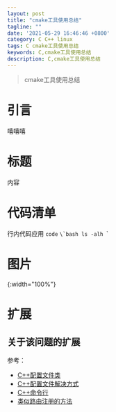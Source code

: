 ```yaml
---
layout: post
title: "cmake工具使用总结"
tagline: ""
date: '2021-05-29 16:46:46 +0800'
category: C C++ linux
tags: C cmake工具使用总结
keywords: C,cmake工具使用总结
description: C,cmake工具使用总结
---
```

> cmake工具使用总结
# 引言
嘻嘻嘻
<!-- more -->

# 标题
内容

# 代码清单
行内代码应用 `code`
``\`bash
ls -alh
``\`

# 图片
![](){:width="100%"}
# 扩展
关于该问题的扩展
---
参考：
- [C++配置文件类](https://www.bbsmax.com/A/lk5aKqpoz1/)
- [C++配置文件解决方式](https://blog.csdn.net/fuxingwe/article/details/8836180)
- [C++命令行](https://blog.csdn.net/tswddd/article/details/100006439)
- [类似路由注册的方法](https://blog.csdn.net/m0_46083365/article/details/103744595?utm_medium=distribute.pc_relevant_bbs_down.none-task--2~all~first_rank_v2~rank_v29-26.nonecase&depth_1-utm_source=distribute.pc_relevant_bbs_down.none-task--2~all~first_rank_v2~rank_v29-26.nonecase)